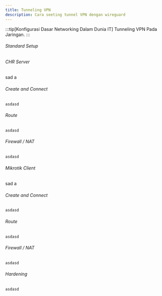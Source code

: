 ```yaml
---
title: Tunneling VPN
description: Cara seeting tunnel VPN dengan wireguard
---
```


:::tip[Konfigurasi Dasar Networking Dalam Dunia IT]
Tunneling VPN Pada Jaringan.
:::


###### Standard Setup

###### CHR Server
sad a
###### Create and Connect
```asdasd```
###### Route
```asdasd```
###### Firewall / NAT
```asdasd```

###### Mikrotik Client
sad a
###### Create and Connect
```asdasd```
###### Route
```asdasd```
###### Firewall / NAT
```asdasd```

###### Hardening
```asdasd```
